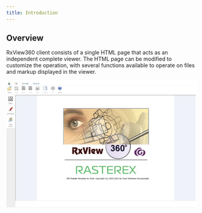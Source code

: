```yaml
---
title: Introduction
---
```



## Overview
RxView360 client consists of a single HTML page that acts as an independent complete viewer. The HTML page can be modified to customize the operation, with several functions available to operate on files and markup displayed in the viewer.

<!-- ![RxView360](./img/docusaurus-social-card.jpg) -->
![Locale Dropdown](./img/rxview.png)



